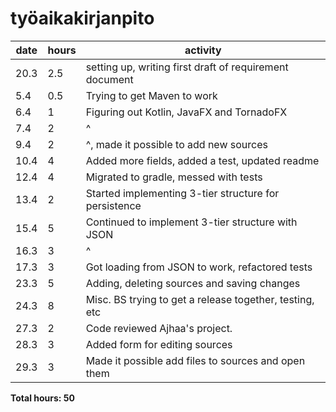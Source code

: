 # työaikakirjanpito

| date | hours | activity                                                |
| ---- | ----- | ------------------------------------------------------- |
| 20.3 | 2.5   | setting up, writing first draft of requirement document |
| 5.4  | 0.5   | Trying to get Maven to work                             |
| 6.4  | 1     | Figuring out Kotlin, JavaFX and TornadoFX               |
| 7.4  | 2     |  ^                                                      |
| 9.4  | 2     |  ^, made it possible to add new sources                 |
| 10.4 | 4     | Added more fields, added a test, updated readme         |
| 12.4 | 4     | Migrated to gradle, messed with tests					 |
| 13.4 | 2	   | Started implementing 3-tier structure for persistence	 |
| 15.4 | 5	   | Continued to implement 3-tier structure with JSON		 |
| 16.3 | 3     | ^														 |
| 17.3 | 3	   | Got loading from JSON to work, refactored tests		 |
| 23.3 | 5     | Adding, deleting sources and saving changes             |
| 24.3 | 8     | Misc. BS trying to get a release together, testing, etc |
| 27.3 | 2     | Code reviewed Ajhaa's project.							 |
| 28.3 | 3     | Added form for editing sources							 |
| 29.3 | 3	   | Made it possible add files to sources and open them     |

__Total hours: 50__
